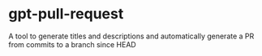 # gpt-pull-request
A tool to generate titles and descriptions and automatically generate a PR from commits to a branch since HEAD
